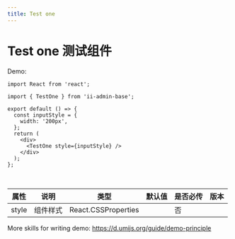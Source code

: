 ```yaml
---
title: Test one
---
```


# Test one 测试组件

Demo:

```tsx
import React from 'react';

import { TestOne } from 'ii-admin-base';

export default () => {
  const inputStyle = {
    width: '200px',
  };
  return (
    <div>
      <TestOne style={inputStyle} />
    </div>
  );
};
```

<br />

| 属性  | 说明     | 类型                | 默认值 | 是否必传 | 版本 |
| ----- | -------- | ------------------- | ------ | -------- | ---- |
| style | 组件样式 | React.CSSProperties |        | 否       |      |

More skills for writing demo: https://d.umijs.org/guide/demo-principle
